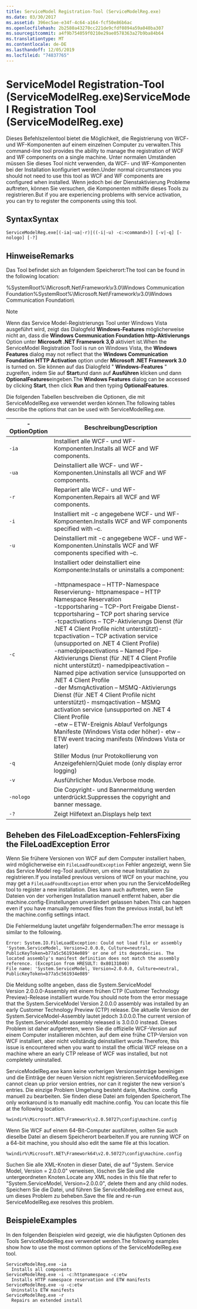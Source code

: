 ```yaml
---
title: ServiceModel Registration-Tool (ServiceModelReg.exe)
ms.date: 03/30/2017
ms.assetid: 396ec5ae-e34f-4c64-a164-fcf50e86b6ac
ms.openlocfilehash: 2b2580a43270cc221de9cfdf0894a59a040ba307
ms.sourcegitcommit: a4f9b754059f0210e29ae0578363a27b9ba84b64
ms.translationtype: MT
ms.contentlocale: de-DE
ms.lasthandoff: 12/05/2019
ms.locfileid: "74837765"
---
```

# <a name="servicemodel-registration-tool-servicemodelregexe"></a><span data-ttu-id="ec412-102">ServiceModel Registration-Tool (ServiceModelReg.exe)</span><span class="sxs-lookup"><span data-stu-id="ec412-102">ServiceModel Registration Tool (ServiceModelReg.exe)</span></span>
<span data-ttu-id="ec412-103">Dieses Befehlszeilentool bietet die Möglichkeit, die Registrierung von WCF- und WF-Komponenten auf einem einzelnen Computer zu verwalten.</span><span class="sxs-lookup"><span data-stu-id="ec412-103">This command-line tool provides the ability to manage the registration of WCF and WF components on a single machine.</span></span> <span data-ttu-id="ec412-104">Unter normalen Umständen müssen Sie dieses Tool nicht verwenden, da WCF- und WF-Komponenten bei der Installation konfiguriert werden.</span><span class="sxs-lookup"><span data-stu-id="ec412-104">Under normal circumstances you should not need to use this tool as WCF and WF components are configured when installed.</span></span> <span data-ttu-id="ec412-105">Wenn jedoch bei der Dienstaktivierung Probleme auftreten, können Sie versuchen, die Komponenten mithilfe dieses Tools zu registrieren.</span><span class="sxs-lookup"><span data-stu-id="ec412-105">But if you are experiencing problems with service activation, you can try to register the components using this tool.</span></span>  
  
## <a name="syntax"></a><span data-ttu-id="ec412-106">Syntax</span><span class="sxs-lookup"><span data-stu-id="ec412-106">Syntax</span></span>  
  
```console  
ServiceModelReg.exe[(-ia|-ua|-r)|((-i|-u) -c:<command>)] [-v|-q] [-nologo] [-?]  
```  
  
## <a name="remarks"></a><span data-ttu-id="ec412-107">Hinweise</span><span class="sxs-lookup"><span data-stu-id="ec412-107">Remarks</span></span>  
 <span data-ttu-id="ec412-108">Das Tool befindet sich an folgendem Speicherort:</span><span class="sxs-lookup"><span data-stu-id="ec412-108">The tool can be found in the following location:</span></span>  
  
 <span data-ttu-id="ec412-109">%SystemRoot%\Microsoft.Net\Framework\v3.0\Windows Communication Foundation</span><span class="sxs-lookup"><span data-stu-id="ec412-109">%SystemRoot%\Microsoft.Net\Framework\v3.0\Windows Communication Foundation</span></span>\  
  
> [!NOTE]
> <span data-ttu-id="ec412-110">Wenn das Service Model-Registrierungs Tool unter Windows Vista ausgeführt wird, zeigt das Dialogfeld **Windows-Features** möglicherweise nicht an, dass die **Windows Communication Foundation http-Aktivierungs** Option unter **Microsoft .NET Framework 3,0** aktiviert ist.</span><span class="sxs-lookup"><span data-stu-id="ec412-110">When the ServiceModel Registration Tool is run on Windows Vista, the **Windows Features** dialog may not reflect that the **Windows Communication Foundation HTTP Activation** option under **Microsoft .NET Framework 3.0** is turned on.</span></span> <span data-ttu-id="ec412-111">Sie können auf das Dialogfeld " **Windows-Features** " zugreifen, indem Sie auf **Start**und dann auf **Ausführen** klicken und dann **OptionalFeatures**eingeben.</span><span class="sxs-lookup"><span data-stu-id="ec412-111">The **Windows Features** dialog can be accessed by clicking **Start**, then click **Run** and then typing **OptionalFeatures**.</span></span>  
  
 <span data-ttu-id="ec412-112">Die folgenden Tabellen beschreiben die Optionen, die mit ServiceModelReg.exe verwendet werden können.</span><span class="sxs-lookup"><span data-stu-id="ec412-112">The following tables describe the options that can be used with ServiceModelReg.exe.</span></span>  
  
|<span data-ttu-id="ec412-113">-Option</span><span class="sxs-lookup"><span data-stu-id="ec412-113">Option</span></span>|<span data-ttu-id="ec412-114">Beschreibung</span><span class="sxs-lookup"><span data-stu-id="ec412-114">Description</span></span>|  
|------------|-----------------|  
|`-ia`|<span data-ttu-id="ec412-115">Installiert alle WCF- und WF-Komponenten.</span><span class="sxs-lookup"><span data-stu-id="ec412-115">Installs all WCF and WF components.</span></span>|  
|`-ua`|<span data-ttu-id="ec412-116">Deinstalliert alle WCF- und WF-Komponenten.</span><span class="sxs-lookup"><span data-stu-id="ec412-116">Uninstalls all WCF and WF components.</span></span>|  
|`-r`|<span data-ttu-id="ec412-117">Repariert alle WCF- und WF-Komponenten.</span><span class="sxs-lookup"><span data-stu-id="ec412-117">Repairs all WCF and WF components.</span></span>|  
|`-i`|<span data-ttu-id="ec412-118">Installiert mit -c angegebene WCF- und WF-Komponenten.</span><span class="sxs-lookup"><span data-stu-id="ec412-118">Installs WCF and WF components specified with –c.</span></span>|  
|`-u`|<span data-ttu-id="ec412-119">Deinstalliert mit -c angegebene WCF- und WF-Komponenten.</span><span class="sxs-lookup"><span data-stu-id="ec412-119">Uninstalls WCF and WF components specified with –c.</span></span>|  
|`-c`|<span data-ttu-id="ec412-120">Installiert oder deinstalliert eine Komponente:</span><span class="sxs-lookup"><span data-stu-id="ec412-120">Installs or uninstalls a component:</span></span><br /><br /> <span data-ttu-id="ec412-121">-httpnamespace – HTTP-Namespace Reservierung</span><span class="sxs-lookup"><span data-stu-id="ec412-121">-   httpnamespace – HTTP Namespace Reservation</span></span><br /><span data-ttu-id="ec412-122">-tcpportsharing – TCP-Port Freigabe Dienst</span><span class="sxs-lookup"><span data-stu-id="ec412-122">-   tcpportsharing – TCP port sharing service</span></span><br /><span data-ttu-id="ec412-123">-tcpactivations – TCP-Aktivierungs Dienst (für .NET 4 Client Profile nicht unterstützt)</span><span class="sxs-lookup"><span data-stu-id="ec412-123">-   tcpactivation – TCP activation service (unsupported on .NET 4 Client Profile)</span></span><br /><span data-ttu-id="ec412-124">-namedpipeactivations – Named Pipe-Aktivierungs Dienst (für .NET 4 Client Profile nicht unterstützt)</span><span class="sxs-lookup"><span data-stu-id="ec412-124">-   namedpipeactivation – Named pipe activation service (unsupported on .NET 4 Client Profile</span></span><br /><span data-ttu-id="ec412-125">-der MsmqActivation – MSMQ-Aktivierungs Dienst (für .NET 4 Client Profile nicht unterstützt)</span><span class="sxs-lookup"><span data-stu-id="ec412-125">-   msmqactivation – MSMQ activation service (unsupported on .NET 4 Client Profile</span></span><br /><span data-ttu-id="ec412-126">-etw – ETW-Ereignis Ablauf Verfolgungs Manifeste (Windows Vista oder höher)</span><span class="sxs-lookup"><span data-stu-id="ec412-126">-   etw – ETW event tracing manifests (Windows Vista or later)</span></span>|  
|`-q`|<span data-ttu-id="ec412-127">Stiller Modus (nur Protokollierung von Anzeigefehlern)</span><span class="sxs-lookup"><span data-stu-id="ec412-127">Quiet mode (only display error logging)</span></span>|  
|`-v`|<span data-ttu-id="ec412-128">Ausführlicher Modus.</span><span class="sxs-lookup"><span data-stu-id="ec412-128">Verbose mode.</span></span>|  
|`-nologo`|<span data-ttu-id="ec412-129">Die Copyright- und Bannermeldung werden unterdrückt.</span><span class="sxs-lookup"><span data-stu-id="ec412-129">Suppresses the copyright and banner message.</span></span>|  
|`-?`|<span data-ttu-id="ec412-130">Zeigt Hilfetext an.</span><span class="sxs-lookup"><span data-stu-id="ec412-130">Displays help text</span></span>|  
  
## <a name="fixing-the-fileloadexception-error"></a><span data-ttu-id="ec412-131">Beheben des FileLoadException-Fehlers</span><span class="sxs-lookup"><span data-stu-id="ec412-131">Fixing the FileLoadException Error</span></span>  
 <span data-ttu-id="ec412-132">Wenn Sie frühere Versionen von WCF auf dem Computer installiert haben, wird möglicherweise ein `FileLoadFoundException` Fehler angezeigt, wenn Sie das Service Model reg-Tool ausführen, um eine neue Installation zu registrieren.</span><span class="sxs-lookup"><span data-stu-id="ec412-132">If you installed previous versions of WCF on your machine, you may get a `FileLoadFoundException` error when you run the ServiceModelReg tool to register a new installation.</span></span> <span data-ttu-id="ec412-133">Dies kann auch auftreten, wenn Sie Dateien von der vorherigen Installation manuell entfernt haben, aber die machine.config-Einstellungen unverändert gelassen haben.</span><span class="sxs-lookup"><span data-stu-id="ec412-133">This can happen even if you have manually removed files from the previous install, but left the machine.config settings intact.</span></span>  
  
 <span data-ttu-id="ec412-134">Die Fehlermeldung lautet ungefähr folgendermaßen:</span><span class="sxs-lookup"><span data-stu-id="ec412-134">The error message is similar to the following.</span></span>  
  
```console  
Error: System.IO.FileLoadException: Could not load file or assembly 'System.ServiceModel, Version=2.0.0.0, Culture=neutral, PublicKeyToken=b77a5c561934e089' or one of its dependencies. The located assembly's manifest definition does not match the assembly reference. (Exception from HRESULT: 0x80131040)  
File name: 'System.ServiceModel, Version=2.0.0.0, Culture=neutral, PublicKeyToken=b77a5c561934e089'  
```  
  
 <span data-ttu-id="ec412-135">Die Meldung sollte angeben, dass die System.ServiceModel Version&#160;2.0.0.0-Assembly mit einem frühen CTP (Customer Technology Preview)-Release installiert wurde.</span><span class="sxs-lookup"><span data-stu-id="ec412-135">You should note from the error message that the System.ServiceModel Version 2.0.0.0 assembly was installed by an early Customer Technology Preview (CTP) release.</span></span> <span data-ttu-id="ec412-136">Die aktuelle Version der System.ServiceModel-Assembly lautet jedoch 3.0.0.0.</span><span class="sxs-lookup"><span data-stu-id="ec412-136">The current version of the System.ServiceModel assembly released is 3.0.0.0 instead.</span></span> <span data-ttu-id="ec412-137">Dieses Problem ist daher aufgetreten, wenn Sie die offizielle WCF-Version auf einem Computer installieren möchten, auf dem eine frühe CTP-Version von WCF installiert, aber nicht vollständig deinstalliert wurde.</span><span class="sxs-lookup"><span data-stu-id="ec412-137">Therefore, this issue is encountered when you want to install the official WCF release on a machine where an early CTP release of WCF was installed, but not completely uninstalled.</span></span>  
  
 <span data-ttu-id="ec412-138">ServiceModelReg.exe kann keine vorherigen Versionseinträge bereinigen und die Einträge der neuen Version nicht registrieren.</span><span class="sxs-lookup"><span data-stu-id="ec412-138">ServiceModelReg.exe cannot clean up prior version entries, nor can it register the new version's entries.</span></span> <span data-ttu-id="ec412-139">Die einzige Problem Umgehung besteht darin, Machine. config manuell zu bearbeiten. Sie finden diese Datei am folgenden Speicherort.</span><span class="sxs-lookup"><span data-stu-id="ec412-139">The only workaround is to manually edit machine.config. You can locate this file at the following location.</span></span>  
  
```console  
%windir%\Microsoft.NET\Framework\v2.0.50727\config\machine.config   
```  
  
 <span data-ttu-id="ec412-140">Wenn Sie WCF auf einem 64-Bit-Computer ausführen, sollten Sie auch dieselbe Datei an diesem Speicherort bearbeiten.</span><span class="sxs-lookup"><span data-stu-id="ec412-140">If you are running WCF on a 64-bit machine, you should also edit the same file at this location.</span></span>  
  
```console  
%windir%\Microsoft.NET\Framework64\v2.0.50727\config\machine.config   
```  
  
 <span data-ttu-id="ec412-141">Suchen Sie alle XML-Knoten in dieser Datei, die auf "System. Service Model, Version = 2.0.0.0" verweisen, löschen Sie Sie und alle untergeordneten Knoten.</span><span class="sxs-lookup"><span data-stu-id="ec412-141">Locate any XML nodes in this file that refer to "System.ServiceModel, Version=2.0.0.0", delete them and any child nodes.</span></span> <span data-ttu-id="ec412-142">Speichern Sie die Datei, und führen Sie ServiceModelReg.exe erneut aus, um dieses Problem zu beheben.</span><span class="sxs-lookup"><span data-stu-id="ec412-142">Save the file and re-run ServiceModelReg.exe resolves this problem.</span></span>  
  
## <a name="examples"></a><span data-ttu-id="ec412-143">Beispiele</span><span class="sxs-lookup"><span data-stu-id="ec412-143">Examples</span></span>  
 <span data-ttu-id="ec412-144">In den folgenden Beispielen wird gezeigt, wie die häufigsten Optionen des Tools ServiceModelReg.exe verwendet werden.</span><span class="sxs-lookup"><span data-stu-id="ec412-144">The following examples show how to use the most common options of the ServiceModelReg.exe tool.</span></span>  
  
```console  
ServiceModelReg.exe -ia  
  Installs all components  
ServiceModelReg.exe -i -c:httpnamespace -c:etw  
  Installs HTTP namespace reservation and ETW manifests  
ServiceModelReg.exe -u -c:etw  
  Uninstalls ETW manifests  
ServiceModelReg.exe -r  
  Repairs an extended install  
```
